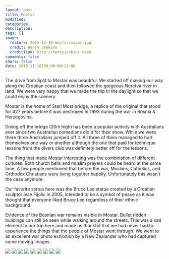```yaml
---
layout: post
title: Mostar
modified:
categories:
description:
tags: []
image:
  feature: 2015-11-10-mostar/cover.jpg
  credit: Henry Jenkins
  creditlink: http://henryjenkins.name
comments: false
share: false
date: 2015-11-10T00:00:00+13:00
---
```

The drive from Split to Mostar was beautiful. We started off making our way
along the Croatian coast and then followed the gorgeous Neretva river in-land.
We were very happy that we made the trip in the daylight so that we could enjoy
the scenery.

Mostar is the home of Stari Most bridge, a replica of the original that stood
for 427 years before it was destroyed in 1993 during the war in Bosnia &
Herzegovina.

Diving off the bridge (20m high) has been a popular activity with Australians
ever since two Australian comedians did it for their show. While we were there
three Australians jumped off it. All three of them managed to hurt themselves
one way or another although the one that paid for technique lessons from the
divers club was definitely better off for the lessons.

The thing that made Mostar interesting was the combination of different
cultures. Both church bells and muslim prayers could be heard at the same time.
A few people mentioned that before the war, Muslims, Catholics, and Orthodox
Christians were living together happily. Unfortunately this wasn't the case
anymore.

Our favorite statue here was the Bruce Lee statue created by a Croatian
sculptor Ivan Fijolic in 2005, intended to be a symbol of peace as it was
thought that everyone liked Bruce Lee regardless of their ethnic background.

Evidence of the Bosnian war remains visible in Mostar. Bullet ridden buildings
can still be seen while walking around the streets. This was a sad element to
our trip here and made us thankful that we had never had to experience the
things that the people of Mostar went through. We went to an excellent war
photo exhibition by a New Zealander who had captured some moving images.

<img src="/images/2015-11-10-mostar/IMG_20151108_160945_640px.jpg">

<img src="/images/2015-11-10-mostar/IMG_20151108_161643_640px.jpg">

<img src="/images/2015-11-10-mostar/IMG_20151109_105209_640px.jpg">

<img src="/images/2015-11-10-mostar/IMG_20151109_112406_640px.jpg">

<img src="/images/2015-11-10-mostar/IMG_20151109_132344_640px.jpg">

<img src="/images/2015-11-10-mostar/IMG_20151109_132438_640px.jpg">

<img src="/images/2015-11-10-mostar/IMG_20151109_142420_640px.jpg">

<img src="/images/2015-11-10-mostar/IMG_20151109_155643_640px.jpg">

<img src="/images/2015-11-10-mostar/IMG_20151110_080301_640px.jpg">
